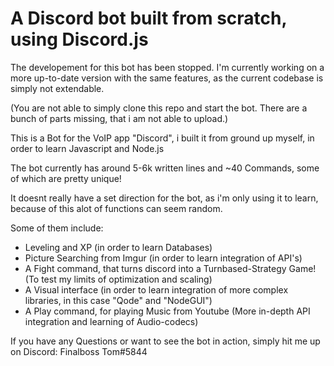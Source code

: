 # A Discord bot built from scratch, using Discord.js

The developement for this bot has been stopped. I'm currently working on a more up-to-date version with the same features,
as the current codebase is simply not extendable.

(You are not able to simply clone this repo and start the bot. There are a bunch of parts missing, that i am not able to upload.)

This is a Bot for the VoIP app "Discord", i built it from ground up myself, in order to learn Javascript and Node.js

The bot currently has around 5-6k written lines and ~40 Commands, some of which are pretty unique!

It doesnt really have a set direction for the bot, as i'm only using it to learn, because of this alot of functions can seem random.

Some of them include:
- Leveling and XP (in order to learn Databases)
- Picture Searching from Imgur (in order to learn integration of API's)
- A Fight command, that turns discord into a Turnbased-Strategy Game! (To test my limits of optimization and scaling)
- A Visual interface (in order to learn integration of more complex libraries, in this case "Qode" and "NodeGUI")
- A Play command, for playing Music from Youtube (More in-depth API integration and learning of Audio-codecs)

If you have any Questions or want to see the bot in action, simply hit me up on Discord: Finalboss Tom#5844
